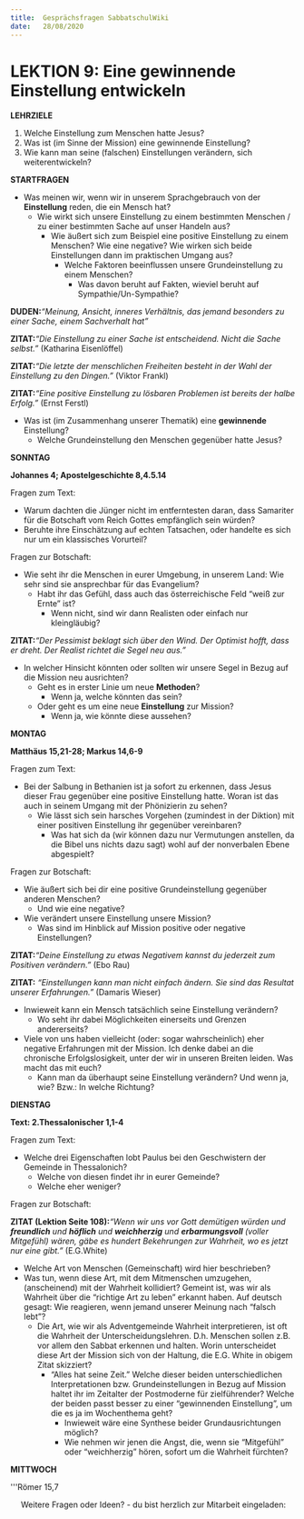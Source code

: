```yaml
---
title:  Gesprächsfragen SabbatschulWiki
date:   28/08/2020
---
```


**LEKTION 9:** Eine gewinnende Einstellung entwickeln
=====================================================

**LEHRZIELE**

1.  Welche Einstellung zum Menschen hatte Jesus?
2.  Was ist (im Sinne der Mission) eine gewinnende Einstellung?
3.  Wie kann man seine (falschen) Einstellungen verändern, sich
    weiterentwickeln?

**STARTFRAGEN**

-   Was meinen wir, wenn wir in unserem Sprachgebrauch von der
    **Einstellung** reden, die ein Mensch hat?
    -   Wie wirkt sich unsere Einstellung zu einem bestimmten Menschen /
        zu einer bestimmten Sache auf unser Handeln aus?
        -   Wie äußert sich zum Beispiel eine positive Einstellung zu
            einem Menschen? Wie eine negative? Wie wirken sich beide
            Einstellungen dann im praktischen Umgang aus?
            -   Welche Faktoren beeinflussen unsere Grundeinstellung zu
                einem Menschen?
                -   Was davon beruht auf Fakten, wieviel beruht auf
                    Sympathie/Un-Sympathie?

**DUDEN:***“Meinung, Ansicht, inneres Verhältnis, das jemand besonders
zu einer Sache, einem Sachverhalt hat”*

**ZITAT:***“Die Einstellung zu einer Sache ist entscheidend. Nicht die
Sache selbst.”* (Katharina Eisenlöffel)

**ZITAT:***“Die letzte der menschlichen Freiheiten besteht in der Wahl
der Einstellung zu den Dingen.”* (Viktor Frankl)

**ZITAT:***“Eine positive Einstellung zu lösbaren Problemen ist bereits
der halbe Erfolg.”* (Ernst Ferstl)

-   Was ist (im Zusammenhang unserer Thematik) eine **gewinnende**
    Einstellung?
    -   Welche Grundeinstellung den Menschen gegenüber hatte Jesus?

**SONNTAG**

**Johannes 4; Apostelgeschichte 8,4.5.14**

Fragen zum Text:

-   Warum dachten die Jünger nicht im entferntesten daran, dass
    Samariter für die Botschaft vom Reich Gottes empfänglich sein
    würden?
-   Beruhte ihre Einschätzung auf echten Tatsachen, oder handelte es
    sich nur um ein klassisches Vorurteil?

Fragen zur Botschaft:

-   Wie seht ihr die Menschen in eurer Umgebung, in unserem Land: Wie
    sehr sind sie ansprechbar für das Evangelium?
    -   Habt ihr das Gefühl, dass auch das österreichische Feld “weiß
        zur Ernte” ist?
        -   Wenn nicht, sind wir dann Realisten oder einfach nur
            kleingläubig?

**ZITAT:***“Der Pessimist beklagt sich über den Wind. Der Optimist
hofft, dass er dreht. Der Realist richtet die Segel neu aus.”*

-   In welcher Hinsicht könnten oder sollten wir unsere Segel in Bezug
    auf die Mission neu ausrichten?
    -   Geht es in erster Linie um neue **Methoden**?
        -   Wenn ja, welche könnten das sein?
    -   Oder geht es um eine neue **Einstellung** zur Mission?
        -   Wenn ja, wie könnte diese aussehen?

**MONTAG**

**Matthäus 15,21-28; Markus 14,6-9**

Fragen zum Text:

-   Bei der Salbung in Bethanien ist ja sofort zu erkennen, dass Jesus
    dieser Frau gegenüber eine positive Einstellung hatte. Woran ist das
    auch in seinem Umgang mit der Phönizierin zu sehen?
    -   Wie lässt sich sein harsches Vorgehen (zumindest in der Diktion)
        mit einer positiven Einstellung ihr gegenüber vereinbaren?
        -   Was hat sich da (wir können dazu nur Vermutungen anstellen,
            da die Bibel uns nichts dazu sagt) wohl auf der nonverbalen
            Ebene abgespielt?

Fragen zur Botschaft:

-   Wie äußert sich bei dir eine positive Grundeinstellung gegenüber
    anderen Menschen?
    -   Und wie eine negative?
-   Wie verändert unsere Einstellung unsere Mission?
    -   Was sind im Hinblick auf Mission positive oder negative
        Einstellungen?

**ZITAT:***“Deine Einstellung zu etwas Negativem kannst du jederzeit zum
Positiven verändern.”* (Ebo Rau)

**ZITAT:** *“Einstellungen kann man nicht einfach ändern. Sie sind das
Resultat unserer Erfahrungen.”* (Damaris Wieser)

-   Inwieweit kann ein Mensch tatsächlich seine Einstellung verändern?
    -   Wo seht ihr dabei Möglichkeiten einerseits und Grenzen
        andererseits?
-   Viele von uns haben vielleicht (oder: sogar wahrscheinlich) eher
    negative Erfahrungen mit der Mission. Ich denke dabei an die
    chronische Erfolgslosigkeit, unter der wir in unseren Breiten
    leiden. Was macht das mit euch?
    -   Kann man da überhaupt seine Einstellung verändern? Und wenn ja,
        wie? Bzw.: In welche Richtung?

**DIENSTAG**

**Text: 2.Thessalonischer 1,1-4**

Fragen zum Text:

-   Welche drei Eigenschaften lobt Paulus bei den Geschwistern der
    Gemeinde in Thessalonich?
    -   Welche von diesen findet ihr in eurer Gemeinde?
    -   Welche eher weniger?

Fragen zur Botschaft:

**ZITAT (Lektion Seite 108):***“Wenn wir uns vor Gott demütigen würden
und **freundlich** und **höflich** und **weichherzig** und
**erbarmungsvoll** (voller Mitgefühl) wären, gäbe es hundert Bekehrungen
zur Wahrheit, wo es jetzt nur eine gibt.”* (E.G.White)

-   Welche Art von Menschen (Gemeinschaft) wird hier beschrieben?
-   Was tun, wenn diese Art, mit dem Mitmenschen umzugehen,
    (anscheinend) mit der Wahrheit kollidiert? Gemeint ist, was wir als
    Wahrheit über die “richtige Art zu leben” erkannt haben. Auf deutsch
    gesagt: Wie reagieren, wenn jemand unserer Meinung nach “falsch
    lebt”?
    -   Die Art, wie wir als Adventgemeinde Wahrheit interpretieren, ist
        oft die Wahrheit der Unterscheidungslehren. D.h. Menschen sollen
        z.B. vor allem den Sabbat erkennen und halten. Worin
        unterscheidet diese Art der Mission sich von der Haltung, die
        E.G. White in obigem Zitat skizziert?
        -   “Alles hat seine Zeit.” Welche dieser beiden
            unterschiedlichen Interpretationen bzw. Grundeinstellungen
            in Bezug auf Mission haltet ihr im Zeitalter der Postmoderne
            für zielführender? Welche der beiden passt besser zu einer
            “gewinnenden Einstellung”, um die es ja im Wochenthema geht?
            -   Inwieweit wäre eine Synthese beider Grundausrichtungen
                möglich?
            -   Wie nehmen wir jenen die Angst, die, wenn sie
                “Mitgefühl” oder “weichherzig” hören, sofort um die
                Wahrheit fürchten?

**MITTWOCH**

'''Römer 15,7

<center>
Weitere Fragen oder Ideen? - du bist herzlich zur Mitarbeit eingeladen:
<https://wiki.sabbatschule.at>

</center>

